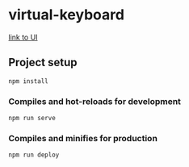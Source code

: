 # virtual-keyboard 
[link to UI](https://panthsolanki.github.io/virtual-keyboard/)

## Project setup
```
npm install
```

### Compiles and hot-reloads for development
```
npm run serve
```

### Compiles and minifies for production
```
npm run deploy
```

